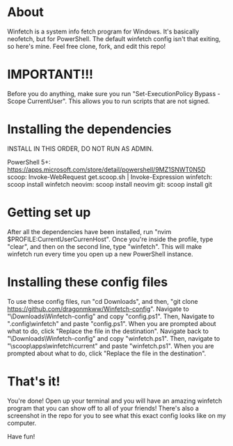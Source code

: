# About
Winfetch is a system info fetch program for Windows. It's basically neofetch, but for PowerShell. The default winfetch config isn't that exiting, so here's mine. Feel free clone, fork, and edit this repo!

# IMPORTANT!!!
Before you do anything, make sure you run "Set-ExecutionPolicy Bypass -Scope CurrentUser". This allows you to run scripts that are not signed.

# Installing the dependencies
INSTALL IN THIS ORDER, DO NOT RUN AS ADMIN.

PowerShell 5+: https://apps.microsoft.com/store/detail/powershell/9MZ1SNWT0N5D
scoop: Invoke-WebRequest get.scoop.sh | Invoke-Expression
winfetch: scoop install winfetch
neovim: scoop install neovim
git: scoop install git

# Getting set up
After all the dependencies have been installed, run "nvim $PROFILE:CurrentUserCurrenHost". Once you're inside the profile, type "clear", and then on the second line, type "winfetch". This will make winfetch run every time you open up a new PowerShell instance.

# Installing these config files
To use these config files, run "cd Downloads\", and then, "git clone https://github.com/dragonmkww/Winfetch-config". Navigate to "<YOUR USERNAME>\Downloads\Winfetch-config\" and copy "config.ps1". Then, Navigate to "<YOUR USERNAME>\.config\winfetch\" and paste "config.ps1". When you are prompted about what to do, click "Replace the file in the destination". Navigate back to "<YOUR USERNAME>\Downloads\Winfetch-config\" and copy "winfetch.ps1". Then, navigate to "<YOUR USERNAME>\scoop\apps\winfetch\current\" and paste "winfetch.ps1". When you are prompted about what to do, click "Replace the file in the destination".

# That's it!
You're done! Open up your terminal and you will have an amazing winfetch program that you can show off to all of your friends! There's also a screenshot in the repo for you to see what this exact config looks like on my computer.

Have fun!
